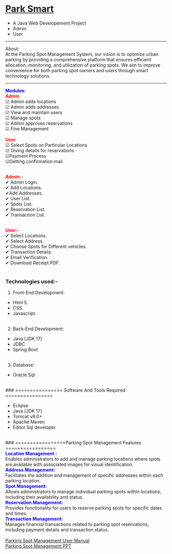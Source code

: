 # <a href="" target="_blank">Park Smart</a> 
- A Java Web Developement Project
- Admin
- User

<hr>
<bold>About:</bold><br>
At the Parking Spot Management System, our vision is to optimize urban parking by providing a comprehensive platform that ensures efficient allocation, monitoring, and utilization of parking spots. We aim to improve convenience for both parking spot owners and users through smart technology solutions.
<hr>

<span style="color:blue">**Modules:**</span><br>
<span style="color:red">**Admin**</span><br>
<span>&#9745;</span> Admin adds locations<br>
<span>&#9745;</span> Admin adds addresses<br>
<span>&#9745;</span> View and maintain users<br>
<span>&#9745;</span> Manage spots<br>
<span>&#9745;</span> Admin approves reservations<br>
<span>&#9745;</span> Fine Management<br>
<br>
<span style="color:red">**User**</span><br>
<span>&#9745;</span> Select Spots on Particular Locations<br>
<span>&#9745;</span> Giving details for reservations<br>
<span>&#9745;</span>Payment Process<br>
<span>&#9745;</span>Getting confirmation mail<br>
<br>

<span style="color:red">**Admin:-**</span><br>
<span>&#10004;</span> Admin Login.<br>
<span>&#10004;</span> Add Locations.<br>
<span>&#10004;</span>Add Addresses.<br>
<span>&#10004;</span> User List.<br>
<span>&#10004;</span> Spots List.<br>
<span>&#10004;</span> Reservation List.<br>
<span>&#10004;</span> Transaction List.<br>
<br>

<span style="color:red">**User:-**</span><br>
<span>&#10004;</span> Select Locations.<br>
<span>&#10004;</span> Select Address.<br>
<span>&#10004;</span> Choose Spots for Different vehicles.<br>
<span>&#10004;</span> Transaction Details.<br>
<span>&#10004;</span> Email Verification.<br>
<span>&#10004;</span> Download Receipt PDF.<br>
<br>

### Technologies used:-<br>
1. Front-End Development:<br>
- Html 5.<br>
- CSS.<br>
- Javascript.<br><br>

2. Back-End Development:<br>
- Java [JDK 17]<br>
- JDBC<br>
- Spring Boot<br><br>

3. Database:<br>
- Oracle Sql<br>

<br>### ================ Software And Tools Required ================<br>
- Eclipse<br>
- Java [JDK 17]<br>
- Tomcat v8.0+<br>
- Apache Maven<br>
- Editor Sql developer<br>

<br>### =================Parking Spot Management Features  =================
<br><span style="color:blue">**Location Management :**</span><br>
      Enables administrators to add and manage parking locations where spots are available with associated images for visual identification.<br>
<span style="color:blue">**Address Management:**</span><br>
      Facilitates the addition and management of specific addresses within each parking location.<br>
<span style="color:blue">**Spot Management:**</span><br>
    Allows administrators to manage individual parking spots within locations, including their availability and status.<br>
<span style="color:blue">**Reservation Management:**</span><br>
      Provides functionality for users to reserve parking spots for specific dates and times.<br>
<span style="color:blue">**Transaction Management:**</span><br>
    Manages financial transactions related to parking spot reservations, including payment details and transaction status.<br>
<br><a href="#"> Parking Spot Management User Manual</a><br>
<a href="#"> Parking Spot Management PPT</a>
